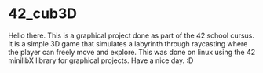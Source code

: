 # 42_cub3D

Hello there. This is a graphical project done as part of the 42 school cursus. It is a simple 3D game that simulates a labyrinth through raycasting where the player can freely move and explore. This was done on linux using the 42 minilibX library for graphical projects. Have a nice day. :D
